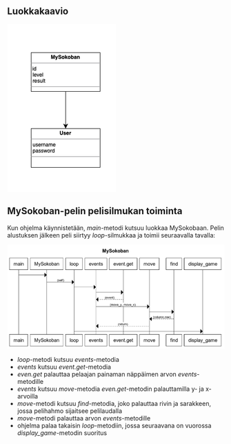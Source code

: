 ## Luokkakaavio ##
![Luokkakaavio](https://github.com/SaNi19/ot-harjoitustyo/blob/master/game-app/dokumentaatio/arkkitehtuuri.png)

## MySokoban-pelin pelisilmukan toiminta ##
Kun ohjelma käynnistetään, *main*-metodi kutsuu luokkaa MySokobaan. Pelin alustuksen jälkeen peli siirtyy *loop*-silmukkaa ja toimii seuraavalla tavalla:

![Sekvenssikaavio](https://github.com/SaNi19/ot-harjoitustyo/blob/master/game-app/dokumentaatio/MySokoban_sekvenssikaavio.png)
- *loop*-metodi kutsuu *events*-metodia
- *events* kutsuu *event.get*-metodia
- *even.get* palauttaa pelaajan painaman näppäimen arvon *events*-metodille
- *events* kutsuu *move*-metodia *even.get*-metodin palauttamilla y- ja x-arvoilla
- *move*-metodi kutsuu *find*-metodia, joko palauttaa rivin ja sarakkeen, jossa pelihahmo sijaitsee pelilaudalla
- *move*-metodi palauttaa arvon *events*-metodille
- ohjelma palaa takaisin *loop*-metodiin, jossa seuraavana on vuorossa *display_game*-metodin suoritus

